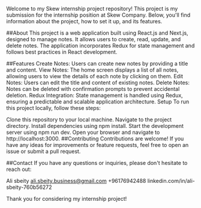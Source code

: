 Welcome to my Skew internship project repository! This project is my submission for the internship position at Skew Company. Below, you'll find information about the project, how to set it up, and its features.

##About
This project is a web application built using React.js and Next.js, designed to manage notes. It allows users to create, read, update, and delete notes. The application incorporates Redux for state management and follows best practices in React development.

##Features
Create Notes: Users can create new notes by providing a title and content.
View Notes: The home screen displays a list of all notes, allowing users to view the details of each note by clicking on them.
Edit Notes: Users can edit the title and content of existing notes.
Delete Notes: Notes can be deleted with confirmation prompts to prevent accidental deletion.
Redux Integration: State management is handled using Redux, ensuring a predictable and scalable application architecture.
Setup
To run this project locally, follow these steps:

Clone this repository to your local machine.
Navigate to the project directory.
Install dependencies using npm install.
Start the development server using npm run dev.
Open your browser and navigate to http://localhost:3000.
##Contributing
Contributions are welcome! If you have any ideas for improvements or feature requests, feel free to open an issue or submit a pull request.

##Contact
If you have any questions or inquiries, please don't hesitate to reach out:

Ali sbeity
ali.sbeity.business@gmail.com
+96176942488
linkedin.com/in/ali-sbeity-760b56272

Thank you for considering my internship project!
